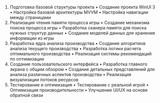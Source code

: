 1. Подготовка базовой структуры проекта
•	Создание проекта WinUI 3
•	Настройка базовой архитектуры MVVM
•	Настройка навигации между страницами
2. Реализация чтения памяти процесса игры
•	Создание механизма поиска процесса игры
•	Разработка сканера памяти для поиска нужных структур данных
•	Создание моделей данных для хранения информации из игры
3. Разработка ядра анализа производства
•	Создание алгоритмов анализа текущего производства
•	Разработка логики расчета оптимального производства
•	Реализация системы рекомендаций по оптимизации
4. Создание пользовательского интерфейса
•	Разработка главного экрана с общим обзором
•	Создание детальных представлений для анализа различных аспектов производства
•	Реализация визуализации потоков ресурсов
5. Тестирование и оптимизация
•	Тестирование с реальной игрой
•	Оптимизация производительности
•	Улучшение UI/UX на основе обратной связи
